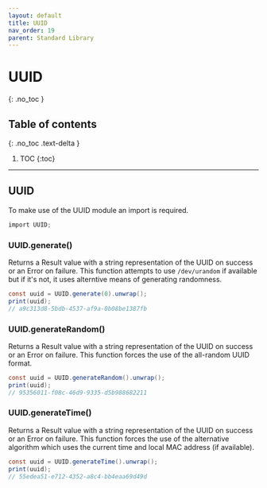 ```yaml
---
layout: default
title: UUID
nav_order: 19
parent: Standard Library
---
```


# UUID
{: .no_toc }

## Table of contents
{: .no_toc .text-delta }

1. TOC
{:toc}

---

## UUID

To make use of the UUID module an import is required.

```cs
import UUID;
```

### UUID.generate()

Returns a Result value with a string representation of the UUID on success or an Error on failure. This function attempts to use `/dev/urandom` if available but if it's not, it uses alterntive means of generating randomness.

```cs
const uuid = UUID.generate(0).unwrap();
print(uuid);
// a9c313d8-5bdb-4537-af9a-0b08be1387fb
```

### UUID.generateRandom()

Returns a Result value with a string representation of the UUID on success or an Error on failure. This function forces the use of the all-random UUID format.

```cs
const uuid = UUID.generateRandom().unwrap();
print(uuid);
// 95356011-f08c-46d9-9335-d5b988682211
```

### UUID.generateTime()

Returns a Result value with a string representation of the UUID on success or an Error on failure. This function forces the use of the alternative algorithm which uses the current time and local MAC address (if available).

```cs
const uuid = UUID.generateTime().unwrap();
print(uuid);
// 55edea51-e712-4352-a8c4-bb4eaa69d49d
```
